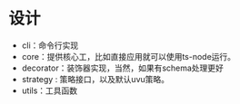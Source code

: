 
# 设计

- cli：命令行实现
- core：提供核心工，比如直接应用就可以使用ts-node运行。
- decorator：装饰器实现，当然，如果有schema处理更好
- strategy : 策略接口，以及默认uvu策略。
- utils：工具函数
